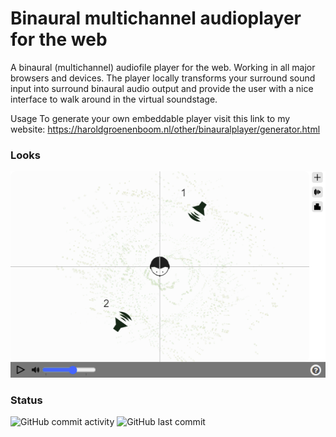 # Binaural multichannel audioplayer for the web
A binaural (multichannel) audiofile player for the web. Working in all major browsers and devices.
The player locally transforms your surround sound input into surround binaural audio output and provide the user with a nice interface to walk around in the virtual soundstage.

Usage
To generate your own embeddable player visit this link to my website: https://haroldgroenenboom.nl/other/binauralplayer/generator.html

### Looks

![image](/resources/img/screenshot.png)

### Status
![GitHub commit activity](https://img.shields.io/github/commit-activity/y/hgroenenboom/Web-binaural-octophonic-player)
![GitHub last commit](https://img.shields.io/github/last-commit/hgroenenboom/Web-binaural-octophonic-player)
